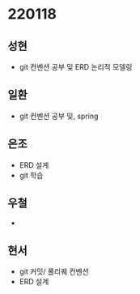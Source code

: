 # 220118

## 성현

- git 컨벤션 공부 및 ERD 논리적 모델링

## 일환

- git 컨벤션 공부 및, spring

## 은조

- ERD 설계
- git 학습

## 우철

-

## 현서

- git 커밋/ 풀리퀘 컨벤션
- ERD 설계
